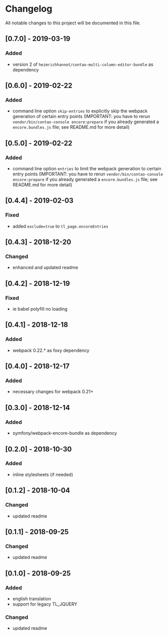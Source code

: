 # Changelog
All notable changes to this project will be documented in this file.

## [0.7.0] - 2019-03-19

### Added
- version 2 of `heimrichhannot/contao-multi-column-editor-bundle` as dependency

## [0.6.0] - 2019-02-22

### Added
- command line option `skip-entries` to explicitly skip the webpack generation of certain entry points (IMPORTANT: you have to rerun `vendor/bin/contao-console encore:prepare` if you already generated a `encore.bundles.js` file; see README.md for more detail)

## [0.5.0] - 2019-02-22

### Added
- command line option `entries` to limit the webpack generation to certain entry points (IMPORTANT: you have to rerun `vendor/bin/contao-console encore:prepare` if you already generated a `encore.bundles.js` file; see README.md for more detail)

## [0.4.4] - 2019-02-03

### Fixed
- added `exclude=true` to `tl_page.encoreEntries`

## [0.4.3] - 2018-12-20

### Changed
- enhanced and updated readme

## [0.4.2] - 2018-12-19

### Fixed
- ie babel polyfill no loading

## [0.4.1] - 2018-12-18

### Added
- webpack 0.22.* as foxy dependency

## [0.4.0] - 2018-12-17

### Added
- necessary changes for webpack 0.21+

## [0.3.0] - 2018-12-14

### Added
- symfony/webpack-encore-bundle as dependency

## [0.2.0] - 2018-10-30

### Added
- inline stylesheets (if needed)

## [0.1.2] - 2018-10-04

### Changed
- updated readme

## [0.1.1] - 2018-09-25

### Changed
- updated readme

## [0.1.0] - 2018-09-25

### Added
- english translation
- support for legacy TL_JQUERY

### Changed
- updated readme
